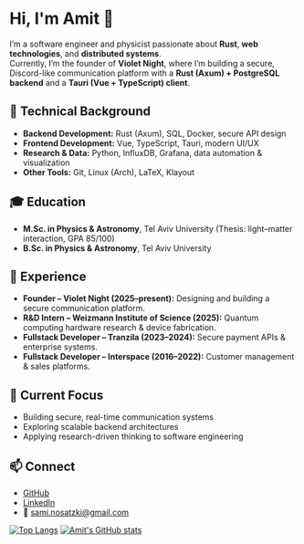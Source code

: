 # Hi, I'm Amit 👋

I’m a software engineer and physicist passionate about **Rust**, **web technologies**, and **distributed systems**.  
Currently, I’m the founder of **Violet Night**, where I’m building a secure, Discord-like communication platform with a **Rust (Axum) + PostgreSQL backend** and a **Tauri (Vue + TypeScript) client**.  

## 🔧 Technical Background
- **Backend Development:** Rust (Axum), SQL, Docker, secure API design  
- **Frontend Development:** Vue, TypeScript, Tauri, modern UI/UX  
- **Research & Data:** Python, InfluxDB, Grafana, data automation & visualization  
- **Other Tools:** Git, Linux (Arch), LaTeX, Klayout  

## 🎓 Education
- **M.Sc. in Physics & Astronomy**, Tel Aviv University (Thesis: light–matter interaction, GPA 85/100)  
- **B.Sc. in Physics & Astronomy**, Tel Aviv University  

## 💼 Experience
- **Founder – Violet Night (2025–present):** Designing and building a secure communication platform.  
- **R&D Intern – Weizmann Institute of Science (2025):** Quantum computing hardware research & device fabrication.  
- **Fullstack Developer – Tranzila (2023–2024):** Secure payment APIs & enterprise systems.  
- **Fullstack Developer – Interspace (2016–2022):** Customer management & sales platforms.  

## 🌱 Current Focus
- Building secure, real-time communication systems  
- Exploring scalable backend architectures  
- Applying research-driven thinking to software engineering  

## 📫 Connect
- [GitHub](https://github.com/amitnos123)  
- [LinkedIn](https://www.linkedin.com/in/amit-nosatzki/)  
- 📧 sami.nosatzki@gmail.com  

[![Top Langs](https://github-readme-stats.vercel.app/api?username=amitnos123&theme=algolia&show_icons=true)](https://github.com/amitnos123)	
[![Amit's GitHub stats](https://github-readme-stats.vercel.app/api/top-langs?username=amitnos123&hide=html,scss,stylus,blade,jupyter%20notebook,python,css,shell,batchfile,dockerfile,typescript&theme=algolia&show_icons=true)](https://github.com/amitnos123)
